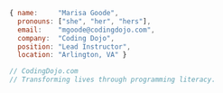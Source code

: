 ```js
{ name:     "Marisa Goode",
  pronouns: ["she", "her", "hers"],
  email:    "mgoode@codingdojo.com",
  company:  "Coding Dojo",
  position: "Lead Instructor",
  location: "Arlington, VA" }

// CodingDojo.com
// Transforming lives through programming literacy.
```

<!--
**marisa-goode/marisa-goode** is a ✨ _special_ ✨ repository because its `README.md` (this file) appears on your GitHub profile.

Here are some ideas to get you started:

- 🔭 I’m currently working on ...
- 🌱 I’m currently learning ...
- 👯 I’m looking to collaborate on ...
- 🤔 I’m looking for help with ...
- 💬 Ask me about ...
- 📫 How to reach me: ...
- 😄 Pronouns: ...
- ⚡ Fun fact: ...
-->
